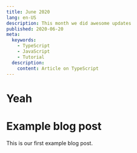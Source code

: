 ```yaml
---
title: June 2020
lang: en-US
description: This month we did awesome updates
published: 2020-06-20
meta:
  keywords:
    - TypeScript
    - JavaScript
    - Tutorial
  description:
    content: Article on TypeScript
---
```


# Yeah

# Example blog post

This is our first example blog post.
